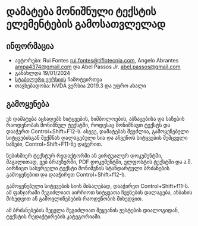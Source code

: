 # დამატება მონიშნული ტექსტის ელემენტების გამოსათვლელად


## ინფორმაცია
* ავტორები: Rui Fontes <rui.fontes@tiflotecnia.com>, Angelo Abrantes <ampa4374@gmail.com> და Abel Passos Jr. <abel.passos@gmail.com>
* განახლდა 19/01/2024
* [სტაბილური ვერსიის][1] ჩამოტვირთვა
* თავსებადობა: NVDA ვერსია 2019.3 და უფრო ახალი

## გამოყენება

ეს დამატება აცხადებს სიტყვების, სიმბოლოების, აბზაცებისა და ხაზების რაოდენობას
მონიშნულ ტექსტში, როდესაც მონიშნავთ ტექსტს და დააჭერთ Control+Shift+F12-ს.
ასევე, დამატებას შეუძლია, გამოყენებული სიტყვებისგან შექმნას დალაგებული სია და
აჩვენოს სიტყვების შემცველი ხაზები, Control+Shift+F11-ზე დაჭერით.

ნებისმიერ ტექსტურ რედაქტორში ან ვირტუალურ დოკუმენტში, მაგალითად, ვებ ბრაუზერში,
PDF დოკუმენტში, ელფოსტის ტექსტში და ა.შ. აირჩიეთ სასურველი ტექსტი მონიშვნის
სტანდარტული ბრძანების გამოყენებით და დააჭირეთ Control+Shift+f12-ს.

გამოყენებული სიტყვების სიის მისაღებად, დააჭირეთ Control+Shift+f11-ს. ამ
ფანჯარაში შეგიძლიათ აირჩიოთ სიტყვათა ჩვენების დალაგება, ანბანის მიხედვით ან
გამოვლინებების რაოდენობის მიხედვით.

ამ ბრძანებების შეცვლა შეგიძლიათ შეყვანის ჟესტების დიალოგიდან, ტექსტის
რედაქტირების კატეგორიაში.

[1]: https://github.com/ruifontes/wordCount/releases/download/2024.03.24/wordCount-2024.03.24.nvda-addon

